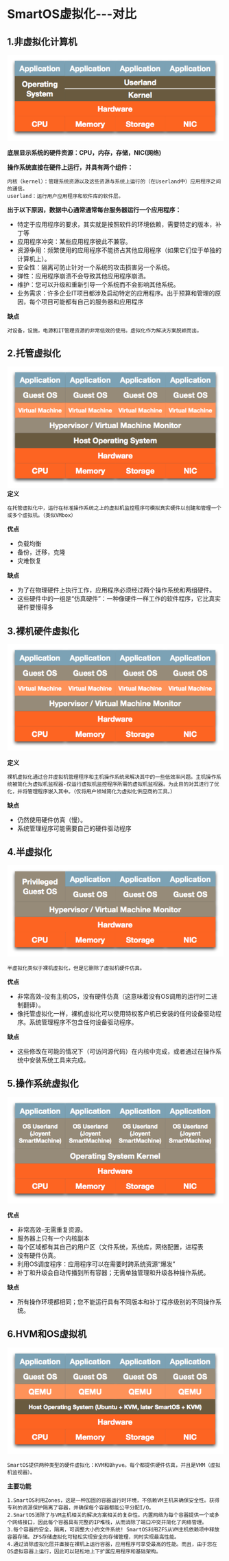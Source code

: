 # SmartOS虚拟化---对比
## 1.非虚拟化计算机
![](./img/smartos.png)

**底层显示系统的硬件资源：CPU，内存，存储，NIC(网络)**

**操作系统直接在硬件上运行，并具有两个组件：**

    内核（kernel）：管理系统资源以及这些资源与系统上运行的（在Userland中）应用程序之间的通信。
    userland：运行用户应用程序和软件库的软件层。
    

**出于以下原因，数据中心通常通常每台服务器运行一个应用程序：**

+ 特定于应用程序的要求，其实就是按照软件的环境依赖，需要特定的版本，补丁等
+ 应用程序冲突：某些应用程序彼此不兼容。
+ 资源争用：频繁使用的应用程序不能挤占其他应用程序（如果它们位于单独的计算机上）。
+ 安全性：隔离可防止针对一个系统的攻击损害另一个系统。
+ 弹性：应用程序崩溃不会导致其他应用程序崩溃。
+ 维护：您可以升级和重新引导一个系统而不会影响其他系统。
+ 业务需求：许多企业IT项目都涉及启动特定的应用程序。出于预算和管理的原因，每个项目可能都有自己的服务器和应用程序

**缺点**

    对设备，设施，电源和IT管理资源的非常低效的使用。虚拟化作为解决方案脱颖而出。
 
 ## 2.托管虚拟化
 ![](./img/vm.png)
 **定义**
 
    在托管虚拟化中，运行在标准操作系统之上的虚拟机监控程序可模拟真实硬件以创建和管理一个或多个虚拟机。（类似VMbox）
**优点**

+ 负载均衡
+ 备份，迁移，克隆
+ 灾难恢复

**缺点**

+ 为了在物理硬件上执行工作，应用程序必须经过两个操作系统和两组硬件。
+ 这些硬件中的一组是“仿真硬件”：一种像硬件一样工作的软件程序，它比真实硬件要慢得多
## 3.裸机硬件虚拟化
![](./img/vmm.png)

**定义**

    裸机虚拟化通过合并虚拟机管理程序和主机操作系统来解决其中的一些低效率问题。主机操作系统被简化为虚拟机监视器-仅运行虚拟机监控程序所需的虚拟机监视器。为此目的对其进行了优化，并将管理程序嵌入其中。（仅将用户领域简化为虚拟化供应商的工具。） 
**缺点**

+ 仍然使用硬件仿真（慢）。
+ 系统管理程序可能需要自己的硬件驱动程序  

## 4.半虚拟化
![](./img/pvm.png)

    半虚拟化类似于裸机虚拟化，但是它删除了虚拟机硬件仿真。
**优点**

+ 非常高效–没有主机OS，没有硬件仿真（这意味着没有OS调用的运行时二进制翻译）。
+ 像托管虚拟化一样，裸机虚拟化可以使用特权客户机已安装的任何设备驱动程序。系统管理程序不包含任何设备驱动程序。

**缺点**

+ 这些修改在可能的情况下（可访问源代码）在内核中完成，或者通过在操作系统中安装系统工具来完成。

## 5.操作系统虚拟化
![](./img/vbox.png)

**优点**

+ 非常高效–无需重复资源。
+ 服务器上只有一个内核副本
+ 每个区域都有其自己的用户区（文件系统，系统库，网络配置，进程表
+ 没有硬件仿真。
+ 利用OS调度程序：应用程序可以在需要时跨系统资源“爆发”
+ 补丁和升级会自动传播到所有容器；无需单独管理和升级各种操作系统。

**缺点**

+ 所有操作环境都相同；您不能运行具有不同版本和补丁程序级别的不同操作系统。

## 6.HVM和OS虚拟机
![](./img/smartos-deom.png)

    SmartOS提供两种类型的硬件虚拟化：KVM和Bhyve。每个都提供硬件仿真，并且是VMM（虚拟机监视器）。
    
**主要功能**
    
    1.SmartOS利用Zones，这是一种加固的容器运行时环境，不依赖VM主机来确保安全性。获得专利的资源保护隔离了容器，并确保每个容器都能公平分配I/O。
    2.SmartOS消除了与VM主机相关的解决方案相关的复杂性。内置网络为每个容器提供一个或多个网络接口，因此每个容器具有完整的IP堆栈，从而消除了端口冲突并简化了网络管理。
    3.每个容器的安全，隔离，可调整大小的文件系统! SmartOS利用ZFS从VM主机依赖项中释放容器存储。ZFS存储虚拟化可轻松实现安全的存储管理，同时实现最高性能。
    4.通过消除虚拟化层并直接在裸机上运行容器，应用程序可享受最高的性能。而且，由于您在OS虚拟容器上运行，因此可以轻松地上下扩展应用程序和基础架构。